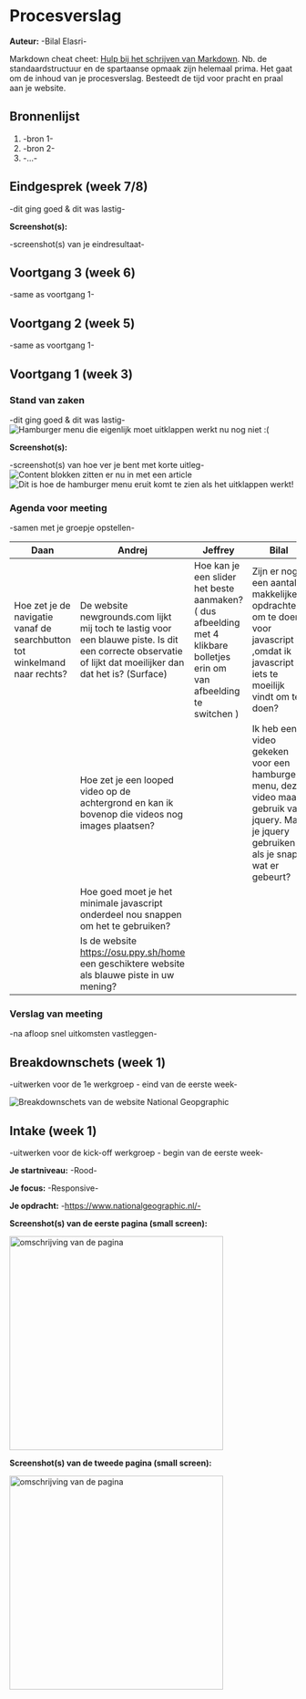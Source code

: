 # Procesverslag
**Auteur:** -Bilal Elasri-

Markdown cheat cheet: [Hulp bij het schrijven van Markdown](https://github.com/adam-p/markdown-here/wiki/Markdown-Cheatsheet). Nb. de standaardstructuur en de spartaanse opmaak zijn helemaal prima. Het gaat om de inhoud van je procesverslag. Besteedt de tijd voor pracht en praal aan je website.



## Bronnenlijst
1. -bron 1-
2. -bron 2-
3. -...-



## Eindgesprek (week 7/8)

-dit ging goed & dit was lastig-

**Screenshot(s):**

-screenshot(s) van je eindresultaat-



## Voortgang 3 (week 6)

-same as voortgang 1-



## Voortgang 2 (week 5)

-same as voortgang 1-



## Voortgang 1 (week 3)

### Stand van zaken

-dit ging goed & dit was lastig-
<img src="images/hamburger menu die nog niet werkt.png" alt="Hamburger menu die eigenlijk moet uitklappen werkt nu nog niet :(">

**Screenshot(s):**

-screenshot(s) van hoe ver je bent met korte uitleg-
<img src="images/articles.png" alt="Content blokken zitten er nu in met een article">
<img src="images/hamburger menu.png" alt="Dit is hoe de hamburger menu eruit komt te zien als het uitklappen werkt!">

### Agenda voor meeting

-samen met je groepje opstellen-

| Daan    | Andrej         | Jeffrey    | Bilal        | Bilal        | 
| ---            | ---     | ---          | ---              | ---              |
| Hoe zet je de navigatie vanaf de searchbutton tot winkelmand naar rechts?  | De website newgrounds.com lijkt mij toch te lastig voor een blauwe piste. Is dit een correcte observatie of lijkt dat moeilijker dan dat het is? (Surface)             | Hoe kan je een slider het beste aanmaken? ( dus afbeelding met 4 klikbare bolletjes erin om van afbeelding te switchen )    | Zijn er nog een aantal makkelijkere opdrachten om te doen voor javascript ,omdat ik javascript iets te moeilijk vindt om te doen?    |Hoe moet je cubic brezier gebruiken heb er zelf naar gezocht maar is lastig te vinden |
|  | Hoe zet je een looped video op de achtergrond en kan ik bovenop die videos nog images plaatsen? |  | Ik heb een video gekeken voor een hamburger menu, deze video maakt gebruik van jquery. Mag je jquery gebruiken als je snapt wat er gebeurt? | Images, plaats je die het best in Html of css|
|             | Hoe goed moet je het minimale javascript onderdeel nou snappen om het te gebruiken?              |           |               |
|             | Is de website https://osu.ppy.sh/home een geschiktere website als blauwe piste in uw mening?             |           |               |

### Verslag van meeting

-na afloop snel uitkomsten vastleggen-



## Breakdownschets (week 1)

-uitwerken voor de 1e werkgroep - eind van de eerste week-

<img src="images/breakdown schets_bilal_elasri_500811526_FED.png" alt="Breakdownschets van de website National Geopgraphic">

## Intake (week 1)
-uitwerken voor de kick-off werkgroep - begin van de eerste week-

**Je startniveau:** -Rood-

**Je focus:** -Responsive-

**Je opdracht:** -https://www.nationalgeographic.nl/-

**Screenshot(s) van de eerste pagina (small screen):**

<img src="images/Screenshot_1.png" width="375px" alt="omschrijving van de pagina">

**Screenshot(s) van de tweede pagina (small screen):**

<img src="images/Screenshot_2.png" width="375px" alt="omschrijving van de pagina">
